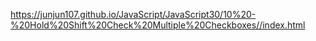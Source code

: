 
https://junjun107.github.io/JavaScript/JavaScript30/10%20-%20Hold%20Shift%20Check%20Multiple%20Checkboxes//index.html
